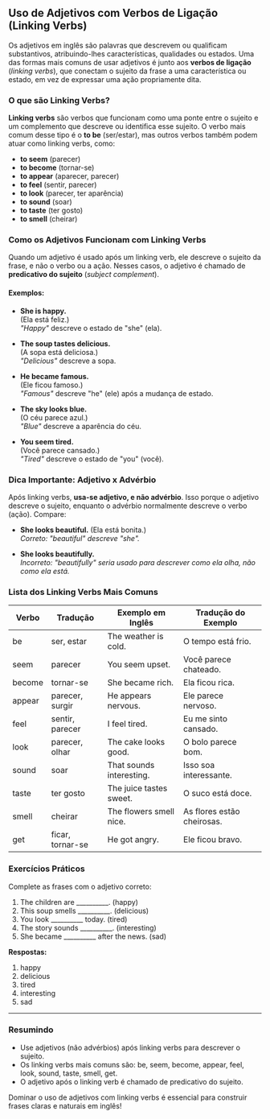
## Uso de Adjetivos com Verbos de Ligação (Linking Verbs)

Os adjetivos em inglês são palavras que descrevem ou qualificam substantivos, atribuindo-lhes características, qualidades ou estados. Uma das formas mais comuns de usar adjetivos é junto aos **verbos de ligação** (*linking verbs*), que conectam o sujeito da frase a uma característica ou estado, em vez de expressar uma ação propriamente dita.

### O que são Linking Verbs?

**Linking verbs** são verbos que funcionam como uma ponte entre o sujeito e um complemento que descreve ou identifica esse sujeito. O verbo mais comum desse tipo é o **to be** (ser/estar), mas outros verbos também podem atuar como linking verbs, como:

- **to seem** (parecer)
- **to become** (tornar-se)
- **to appear** (aparecer, parecer)
- **to feel** (sentir, parecer)
- **to look** (parecer, ter aparência)
- **to sound** (soar)
- **to taste** (ter gosto)
- **to smell** (cheirar)

### Como os Adjetivos Funcionam com Linking Verbs

Quando um adjetivo é usado após um linking verb, ele descreve o sujeito da frase, e não o verbo ou a ação. Nesses casos, o adjetivo é chamado de **predicativo do sujeito** (*subject complement*).

#### Exemplos:

- **She is happy.**  
  (Ela está feliz.)  
  *"Happy"* descreve o estado de "she" (ela).

- **The soup tastes delicious.**  
  (A sopa está deliciosa.)  
  *"Delicious"* descreve a sopa.

- **He became famous.**  
  (Ele ficou famoso.)  
  *"Famous"* descreve "he" (ele) após a mudança de estado.

- **The sky looks blue.**  
  (O céu parece azul.)  
  *"Blue"* descreve a aparência do céu.

- **You seem tired.**  
  (Você parece cansado.)  
  *"Tired"* descreve o estado de "you" (você).

### Dica Importante: Adjetivo x Advérbio

Após linking verbs, **usa-se adjetivo, e não advérbio**. Isso porque o adjetivo descreve o sujeito, enquanto o advérbio normalmente descreve o verbo (ação). Compare:

- **She looks beautiful.** (Ela está bonita.)  
  *Correto: "beautiful" descreve "she".*

- **She looks beautifully.**  
  *Incorreto: "beautifully" seria usado para descrever como ela olha, não como ela está.*

### Lista dos Linking Verbs Mais Comuns

| Verbo      | Tradução         | Exemplo em Inglês           | Tradução do Exemplo         |
|------------|------------------|-----------------------------|-----------------------------|
| be         | ser, estar       | The weather is cold.        | O tempo está frio.          |
| seem       | parecer          | You seem upset.             | Você parece chateado.       |
| become     | tornar-se        | She became rich.            | Ela ficou rica.             |
| appear     | parecer, surgir  | He appears nervous.         | Ele parece nervoso.         |
| feel       | sentir, parecer  | I feel tired.               | Eu me sinto cansado.        |
| look       | parecer, olhar   | The cake looks good.        | O bolo parece bom.          |
| sound      | soar             | That sounds interesting.    | Isso soa interessante.      |
| taste      | ter gosto        | The juice tastes sweet.     | O suco está doce.           |
| smell      | cheirar          | The flowers smell nice.     | As flores estão cheirosas.  |
| get        | ficar, tornar-se | He got angry.               | Ele ficou bravo.            |

### Exercícios Práticos

Complete as frases com o adjetivo correto:

1. The children are __________. (happy)
2. This soup smells __________. (delicious)
3. You look __________ today. (tired)
4. The story sounds __________. (interesting)
5. She became __________ after the news. (sad)

**Respostas:**  
1. happy  
2. delicious  
3. tired  
4. interesting  
5. sad

---

### Resumindo

- Use adjetivos (não advérbios) após linking verbs para descrever o sujeito.
- Os linking verbs mais comuns são: be, seem, become, appear, feel, look, sound, taste, smell, get.
- O adjetivo após o linking verb é chamado de predicativo do sujeito.

Dominar o uso de adjetivos com linking verbs é essencial para construir frases claras e naturais em inglês!
```

